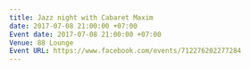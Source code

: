 ```yaml
---
title: Jazz night with Cabaret Maxim
date: 2017-07-08 21:00:00 +07:00
Event date: 2017-07-08 21:00:00 +07:00
Venue: 88 Lounge
Event URL: https://www.facebook.com/events/712276202277284
---
```


